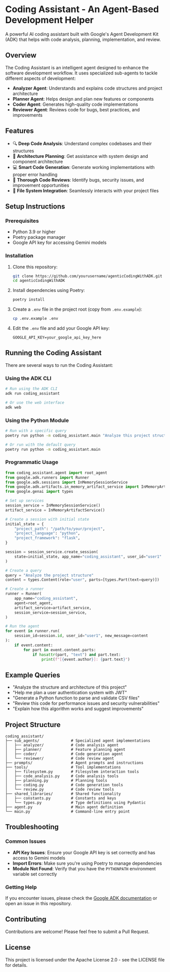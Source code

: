 # Coding Assistant - An Agent-Based Development Helper

A powerful AI coding assistant built with Google's Agent Development Kit (ADK) that helps with code analysis, planning, implementation, and review.

## Overview

The Coding Assistant is an intelligent agent designed to enhance the software development workflow. It uses specialized sub-agents to tackle different aspects of development:

- **Analyzer Agent**: Understands and explains code structures and project architecture
- **Planner Agent**: Helps design and plan new features or components
- **Coder Agent**: Generates high-quality code implementations
- **Reviewer Agent**: Reviews code for bugs, best practices, and improvements

## Features

- 🔍 **Deep Code Analysis**: Understand complex codebases and their structures
- 📐 **Architecture Planning**: Get assistance with system design and component architecture
- 💻 **Smart Code Generation**: Generate working implementations with proper error handling
- 🔎 **Thorough Code Reviews**: Identify bugs, security issues, and improvement opportunities
- 📁 **File System Integration**: Seamlessly interacts with your project files

## Setup Instructions

### Prerequisites

- Python 3.9 or higher
- Poetry package manager
- Google API key for accessing Gemini models

### Installation

1. Clone this repository:
   ```bash
   git clone https://github.com/yourusername/agenticCodingWithADK.git
   cd agenticCodingWithADK
   ```

2. Install dependencies using Poetry:
   ```bash
   poetry install
   ```

3. Create a `.env` file in the project root (copy from `.env.example`):
   ```bash
   cp .env.example .env
   ```

4. Edit the `.env` file and add your Google API key:
   ```
   GOOGLE_API_KEY=your_google_api_key_here
   ```

## Running the Coding Assistant

There are several ways to run the Coding Assistant:

### Using the ADK CLI

```bash
# Run using the ADK CLI
adk run coding_assistant

# Or use the web interface
adk web
```

### Using the Python Module

```bash
# Run with a specific query
poetry run python -m coding_assistant.main "Analyze this project structure"

# Or run with the default query
poetry run python -m coding_assistant.main
```

### Programmatic Usage

```python
from coding_assistant.agent import root_agent
from google.adk.runners import Runner
from google.adk.sessions import InMemorySessionService
from google.adk.artifacts.in_memory_artifact_service import InMemoryArtifactService
from google.genai import types

# Set up services
session_service = InMemorySessionService()
artifact_service = InMemoryArtifactService()

# Create a session with initial state
initial_state = {
    "project_path": "/path/to/your/project",
    "project_language": "python",
    "project_framework": "flask",
}

session = session_service.create_session(
    state=initial_state, app_name="coding_assistant", user_id="user1"
)

# Create a query
query = "Analyze the project structure"
content = types.Content(role="user", parts=[types.Part(text=query)])

# Create a runner
runner = Runner(
    app_name="coding_assistant",
    agent=root_agent,
    artifact_service=artifact_service,
    session_service=session_service,
)

# Run the agent
for event in runner.run(
    session_id=session.id, user_id="user1", new_message=content
):
    if event.content:
        for part in event.content.parts:
            if hasattr(part, "text") and part.text:
                print(f"[{event.author}]: {part.text}")
```

## Example Queries

- "Analyze the structure and architecture of this project"
- "Help me plan a user authentication system with JWT"
- "Generate a Python function to parse and validate CSV files"
- "Review this code for performance issues and security vulnerabilities"
- "Explain how this algorithm works and suggest improvements"

## Project Structure

```
coding_assistant/
├── sub_agents/              # Specialized agent implementations
│   ├── analyzer/            # Code analysis agent
│   ├── planner/             # Feature planning agent
│   ├── coder/               # Code generation agent
│   └── reviewer/            # Code review agent
├── prompts/                 # Agent prompts and instructions
├── tools/                   # Tool implementations
│   ├── filesystem.py        # Filesystem interaction tools
│   ├── code_analysis.py     # Code analysis tools
│   ├── planning.py          # Planning tools
│   ├── coding.py            # Code generation tools
│   └── review.py            # Code review tools
├── shared_libraries/        # Shared functionality
│   ├── constants.py         # Constants and keys
│   └── types.py             # Type definitions using Pydantic
├── agent.py                 # Main agent definition
└── main.py                  # Command-line entry point
```

## Troubleshooting

### Common Issues

- **API Key Issues**: Ensure your Google API key is set correctly and has access to Gemini models
- **Import Errors**: Make sure you're using Poetry to manage dependencies
- **Module Not Found**: Verify that you have the `PYTHONPATH` environment variable set correctly

### Getting Help

If you encounter issues, please check the [Google ADK documentation](https://github.com/google/adk) or open an issue in this repository.

## Contributing

Contributions are welcome! Please feel free to submit a Pull Request.

## License

This project is licensed under the Apache License 2.0 - see the LICENSE file for details.
